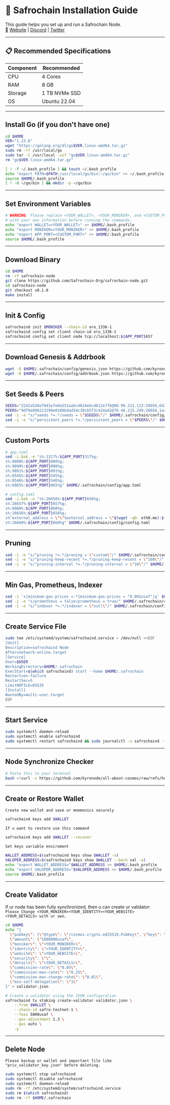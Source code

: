 # 🚀 Safrochain Installation Guide

This guide helps you set up and run a Safrochain Node.  
🔗 [Website](https://safrochain.com/) | [Discord](https://discord.gg/3Q3w3mqvXU) | [Twitter](https://x.com/safrochain)

---

## 📋 Recommended Specifications

| Component | Recommended |
|-----------|----------|
| CPU       | 4 Cores  |
| RAM       | 8 GB     | 
| Storage   | 1 TB NVMe SSD |
| OS        | Ubuntu 22.04 |

---

## Install Go (if you don't have one)
```bash
cd $HOME
VER="1.23.8"
wget "https://golang.org/dl/go$VER.linux-amd64.tar.gz"
sudo rm -rf /usr/local/go
sudo tar -C /usr/local -xzf "go$VER.linux-amd64.tar.gz"
rm "go$VER.linux-amd64.tar.gz"

[ ! -f ~/.bash_profile ] && touch ~/.bash_profile
echo "export PATH=$PATH:/usr/local/go/bin:~/go/bin" >> ~/.bash_profile
source $HOME/.bash_profile
[ ! -d ~/go/bin ] && mkdir -p ~/go/bin
```

---

## Set Environment Variables
```bash
# WARNING: Please replace <YOUR_WALLET>, <YOUR_MONIKER>, and <CUSTOM_PORT>
# with your own information before running the commands.
echo "export WALLET=<YOUR_WALLET>" >> $HOME/.bash_profile
echo "export MONIKER=<YOUR_MONIKER>" >> $HOME/.bash_profile
echo "export APP_PORT=<CUSTOM_PORT>" >> $HOME/.bash_profile
source $HOME/.bash_profile
```

---

## Download Binary
```bash
cd $HOME
rm -rf safrochain-node
git clone https://github.com/Safrochain-Org/safrochain-node.git
cd safrochain-node
git checkout v0.1.0
make install
```

---

## Init & Config
```bash
safrochaind init $MONIKER --chain-id oro_1336-1
safrochaind config set client chain-id oro_1336-1
safrochaind config set client node tcp://localhost:${APP_PORT}657
```

---

## Download Genesis & Addrbook
```bash
wget -O $HOME/.safrochain/config/genesis.json https://github.com/kyronode/all-about-cosmos/raw/refs/heads/main/Testnet/Safrochain/genesis.json
wget -O $HOME/.safrochain/config/addrbook.json https://github.com/kyronode/all-about-cosmos/raw/refs/heads/main/Testnet/Safrochain/addrbook.json
```

---

## Set Seeds & Peers
```bash
SEEDS="2242a526e7841e7e8a551aabc4614e6cd612e7fb@88.99.211.113:26656,642dfd491b8bfc0b842c71c01a12ee1122f3dafe@46.62.140.103:26656"
PEERS="9df9e898213296e0180bdad54c30cb5f3c424a42@78.46.215.249:26656,1ac9964262094380ab20278979de72280d7bfc59@152.53.182.15:21656,642dfd491b8bfc0b842c71c01a12ee1122f3dafe@46.62.140.103:26656,693c44c8fdeea31ceadf43f98d73fdf317bd70b8@62.169.16.57:21656,88fb1dd0ed4e81389215ce663a7219d0ce54cf59@161.97.101.168:26656,d001827cf6adb1b6b63284189127e5d844173889@143.198.91.87:26656,b4b711560e62b3a850193f3fa85c82e6ccf4c013@135.181.178.120:12656,525aed9c85f89d9a70c0f2048b1b0e7695c3d03a@37.60.252.195:21656,637077d431f618181597706810a65c826524fd74@176.9.120.85:32756"
sed -i -e "s/^seeds *=.*/seeds = \"$SEEDS\"/" $HOME/.safrochain/config/config.toml
sed -i -e "s/^persistent_peers *=.*/persistent_peers = \"$PEERS\"/" $HOME/.safrochain/config/config.toml
```

---

## Custom Ports
```bash
# app.toml
sed -i.bak -e "s%:1317%:${APP_PORT}317%g;
s%:8080%:${APP_PORT}080%g;
s%:9090%:${APP_PORT}090%g;
s%:9091%:${APP_PORT}091%g;
s%:8545%:${APP_PORT}545%g;
s%:8546%:${APP_PORT}546%g;
s%:6065%:${APP_PORT}065%g" $HOME/.safrochain/config/app.toml

# config.toml
sed -i.bak -e "s%:26658%:${APP_PORT}658%g;
s%:26657%:${APP_PORT}657%g;
s%:6060%:${APP_PORT}060%g;
s%:26656%:${APP_PORT}656%g;
s%^external_address = \"\"%external_address = \"$(wget -qO- eth0.me):${APP_PORT}656\"%;
s%:26660%:${APP_PORT}660%g" $HOME/.safrochain/config/config.toml
```

---

## Pruning
```bash
sed -i -e "s/^pruning *=.*/pruning = \"custom\"/" $HOME/.safrochain/config/app.toml 
sed -i -e "s/^pruning-keep-recent *=.*/pruning-keep-recent = \"100\"/" $HOME/.safrochain/config/app.toml
sed -i -e "s/^pruning-interval *=.*/pruning-interval = \"10\"/" $HOME/.safrochain/config/app.toml
```

---

## Min Gas, Prometheus, Indexer
```bash
sed -i 's|minimum-gas-prices =.*|minimum-gas-prices = "0.001usaf"|g' $HOME/.safrochain/config/app.toml
sed -i -e "s/prometheus = false/prometheus = true/" $HOME/.safrochain/config/config.toml
sed -i -e "s/^indexer *=.*/indexer = \"null\"/" $HOME/.safrochain/config/config.toml
```

---

## Create Service File
```bash
sudo tee /etc/systemd/system/safrochaind.service > /dev/null <<EOF
[Unit]
Description=safrochaind Node
After=network-online.target
[Service]
User=$USER
WorkingDirectory=$HOME/.safrochain
ExecStart=$(which safrochaind) start --home $HOME/.safrochain
Restart=on-failure
RestartSec=5
LimitNOFILE=65535
[Install]
WantedBy=multi-user.target
EOF
```

---

## Start Service
```bash
sudo systemctl daemon-reload
sudo systemctl enable safrochaind
sudo systemctl restart safrochaind && sudo journalctl -u safrochaind -fo cat
```

---

## Node Synchronize Checker
```bash
# Paste this to your terminal
bash <(curl -s https://github.com/kyronode/all-about-cosmos/raw/refs/heads/main/Testnet/Safrochain/safro-sync.sh)
```

---

## Create or Restore Wallet
`Create new wallet and save ur mnemonics securely`
```bash
safrochaind keys add $WALLET
```
`If u want to restore use this command`
```bash
safrochaind keys add $WALLET --recover
```
`Set keys variable enviroment`
```bash
WALLET_ADDRESS=$(safrochaind keys show $WALLET -a)
VALOPER_ADDRESS=$(safrochaind keys show $WALLET --bech val -a)
echo "export WALLET_ADDRESS="$WALLET_ADDRESS >> $HOME/.bash_profile
echo "export VALOPER_ADDRESS="$VALOPER_ADDRESS >> $HOME/.bash_profile
source $HOME/.bash_profile
```

---

## Create Validator
If ur node has been fully synchronized, then u can create ur validator:
`Please Change <YOUR_MONIKER><YOUR_IDENTITY><YOUR_WEBSITE><YOUR_DETAILS> with ur own.`
```bash
cd $HOME
echo "{
  \"pubkey\": {\"@type\": \"/cosmos.crypto.ed25519.PubKey\", \"key\": \"$(safrochaind tendermint show-validator | grep -Po '\"key\":\s*\"\K[^\"]*')\"},
  \"amount\": \"1000000usaf\",
  \"moniker\": \"<YOUR_MONIKER>\",
  \"identity\": \"<YOUR_IDENTITY>\",
  \"website\": \"<YOUR_WEBSITE>\",
  \"security\": \"\",
  \"details\": \"<YOUR_DETAILS>\",
  \"commission-rate\": \"0.05\",
  \"commission-max-rate\": \"0.25\",
  \"commission-max-change-rate\": \"0.01\",
  \"min-self-delegation\": \"1\"
}" > validator.json

# Create a validator using the JSON configuration
safrochaind tx staking create-validator validator.json \
    --from $WALLET \
    --chain-id safro-testnet-1 \
    --fees 5000usaf \
    --gas-adjustment 1.3 \
    --gas auto \
    -y
```

---

## Delete Node
`Please backup ur wallet and important file like "priv_validator_key.json" before deleting.` 
```bash
sudo systemctl stop safrochaind
sudo systemctl disable safrochaind
sudo systemctl daemon-reload
sudo rm -rf /etc/systemd/system/safrochaind.service
sudo rm $(which safrochaind)
sudo rm -rf $HOME/.safrochain
```